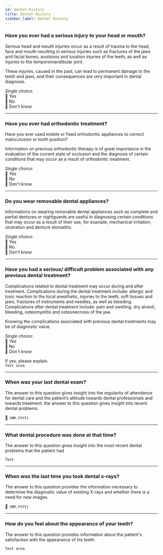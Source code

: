 ```yaml
---
id: dental-history
title: Dental History
sidebar_label: Dental History
---
```


### Have you ever had a serious injury to your head or mouth?

Serious head and mouth injuries occur as a result of trauma to the head, face and mouth resulting in serious injuries such as fractures of the jaws and facial bones, avulsions and luxation injuries of the teeth, as well as injuries to the temporomandibular joint.

These injuries, caused in the past, can lead to permanent damage to the teeth and jaws, and their consequences are very important in dental diagnosis. 

*Single choice*:  
🔘 Yes  
🔘 No  
🔘 Don't know

---

### Have you ever had orthodontic treatment?

Have you ever used mobile or fixed orthodontic appliances to correct malocclusion or tooth position?

Information on previous orthodontic therapy is of great importance in the evaluation of the current state of occlusion and the diagnosis of certain conditions that may occur as a result of orthodontic treatment.

*Single choice*:  
🔘 Yes  
🔘 No  
🔘 Don't know

---

### Do you wear removable dental appliances?  

Informations on wearing removable dental appliances such as complete and partial dentures or nightguards are  useful in diagnosing certain conditions that may occur as a result of their use, for example,  mechanical irritation, ulceration and denture stomatitis.

*Single choice*:  
🔘 Yes  
🔘 No  
🔘 Don't know

---

### Have you had a serious/ difficult problem associated with any previous dental treatment?

Complications related to dental treatment may occur during and after treatment. Complications during the dental treatment include: allergic and toxic reaction to the local anesthetic, injuries to the teeth, soft tissues and jaws, fractures of instruments and needles, as well as bleeding.  Complications after dental treatment include: pain and swelling, dry alveoli, bleeding, osteomyelitis and osteonecrosis of the jaw.

Knowing the complications associated with previous dental treatments may be of diagnostic value.

*Single choice*:  
🔘 Yes  
🔘 No  
🔘 Don't know

If yes, please explain.  
`Text area`

---

### When was your last dental exam?

The answer to this question gives insight into the regularity of attendance for dental care and the patient’s attitude towards dental professionals and towards treatment.
the answer to this question gives insight into recent dental problems.

:calendar: `(MM.YYYY)`

---

### What dental procedure was done at that time?

The answer to this question gives insight into the most recent dental problems that the patient had

`Text`

---

### When was the last time you took dental x-rays?

The answer to this question provides the information necessary to determine the diagnostic value of existing X-rays and whether there is a need for new images.

:calendar: `(MM.YYYY)`

---

### How do you feel about the appearance of your teeth?

The answer to this question provides information about the patient's satisfaction with the appearance of his teeth.

`Text area`
